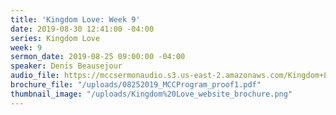 ```yaml
---
title: 'Kingdom Love: Week 9'
date: 2019-08-30 12:41:00 -04:00
series: Kingdom Love
week: 9
sermon_date: 2019-08-25 09:00:00 -04:00
speaker: Denis Beausejour
audio_file: https://mccsermonaudio.s3.us-east-2.amazonaws.com/Kingdom+Love_+Week+9.lite.mp3
brochure_file: "/uploads/08252019_MCCProgram_proof1.pdf"
thumbnail_image: "/uploads/Kingdom%20Love_website_brochure.png"
---
```


